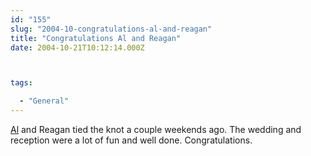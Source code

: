 ```yaml
---
id: "155"
slug: "2004-10-congratulations-al-and-reagan"
title: "Congratulations Al and Reagan"
date: 2004-10-21T10:12:14.000Z



tags:

  - "General"
---
```

<div class="sqs-html-content">
  <p><a href="http://gsrevenge.blogspot.com/">Al</a> and Reagan tied the knot a couple weekends ago.  The wedding and reception were a lot of fun and well done.  Congratulations.</p>
</div>
